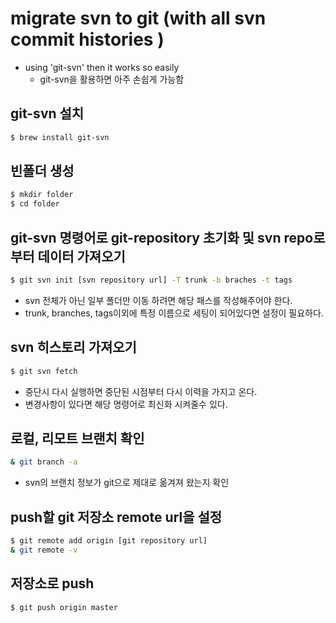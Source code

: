 # migrate svn to git (with all svn commit histories )
- using 'git-svn' then it works so easily
  - git-svn을 활용하면 아주 손쉽게 가능함
## git-svn 설치
```bash
$ brew install git-svn
```

## 빈폴더 생성
```bash
$ mkdir folder
$ cd folder
```

## git-svn 명령어로 git-repository 초기화 및 svn repo로 부터 데이터 가져오기
```bash
$ git svn init [svn repository url] -T trunk -b braches -t tags
```
- svn 전체가 아닌 일부 폴더만 이동 하려면 해당 패스를 작성해주어야 한다.
- trunk, branches, tags이외에 특정 이름으로 세팅이 되어있다면 설정이 필요하다.

## svn 히스토리 가져오기
```bash
$ git svn fetch
```
- 중단시 다시 실행하면 중단된 시점부터 다시 이력을 가지고 온다.
- 변경사항이 있다면 해당 명령어로 최신화 시켜줄수 있다.

## 로컬, 리모트 브랜치 확인
```bash
& git branch -a
```
- svn의 브랜치 정보가 git으로 제대로 옮겨져 왔는지 확인

## push할 git 저장소 remote url을 설정
```bash
$ git remote add origin [git repository url]
& git remote -v
```

## 저장소로 push
```bash
$ git push origin master
```
